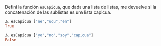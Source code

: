 Definí la función `esCapicua`, que dada una lista de listas, me devuelve si la concatenación de las sublistas es una lista capicua.

```haskell
ム esCapicua ["ne","uqu","en"]
True

ム esCapicua ["yo","no","soy","capicua"]
False

```
